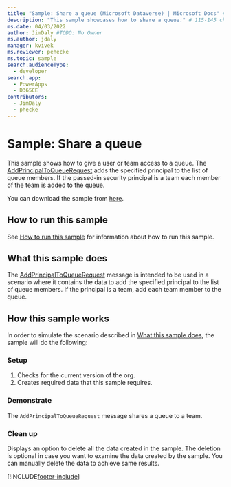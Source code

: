 ```yaml
---
title: "Sample: Share a queue (Microsoft Dataverse) | Microsoft Docs" # Intent and product brand in a unique string of 43-59 chars including spaces
description: "This sample showcases how to share a queue." # 115-145 characters including spaces. This abstract displays in the search result.
ms.date: 04/03/2022
author: JimDaly #TODO: No Owner
ms.author: jdaly
manager: kvivek
ms.reviewer: pehecke
ms.topic: sample
search.audienceType:
  - developer
search.app:
  - PowerApps
  - D365CE
contributors:
  - JimDaly
  - phecke
---
```


# Sample: Share a queue

This sample shows how to give a user or team access to a queue. The [AddPrincipalToQueueRequest](/dotnet/api/microsoft.crm.sdk.messages.addprincipaltoqueuerequest) adds the specified principal to the list of queue members. If the passed-in security principal is a team each member of the team is added to the queue.

You can download the sample from [here](https://github.com/microsoft/PowerApps-Samples/tree/master/dataverse/orgsvc/C%23/ShareQueue).

## How to run this sample

See [How to run this sample](https://github.com/microsoft/PowerApps-Samples/blob/master/dataverse/README.md) for information about how to run this sample.

## What this sample does

The [AddPrincipalToQueueRequest](/dotnet/api/microsoft.crm.sdk.messages.addprincipaltoqueuerequest) message is intended to be used in a scenario where it contains the data to add the specified principal to the list of queue members. If the principal is a team, add each team member to the queue.

## How this sample works

In order to simulate the scenario described in [What this sample does](#what-this-sample-does), the sample will do the following:

### Setup

1. Checks for the current version of the org.
1. Creates required data that this sample requires.

### Demonstrate

The `AddPrincipalToQueueRequest` message shares a queue to a team.

### Clean up

Displays an option to delete all the data created in the sample. The deletion is optional in case you want to examine the data created by the sample. You can manually delete the data to achieve same results.

[!INCLUDE[footer-include](../../../../includes/footer-banner.md)]
